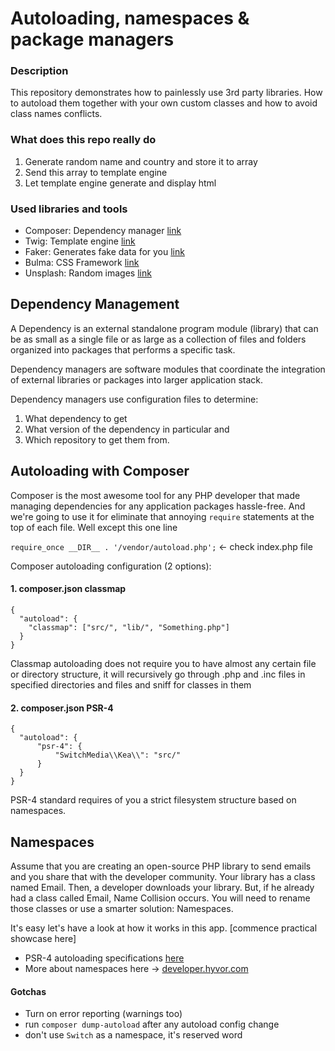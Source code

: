 # Autoloading, namespaces & package managers

### Description
This repository demonstrates how to painlessly use 3rd party libraries. How to autoload them 
together with your own custom classes and how to avoid class names conflicts.

### What does this repo really do
1. Generate random name and country and store it to array
2. Send this array to template engine
3. Let template engine generate and display html

### Used libraries and tools
- Composer: Dependency manager [link](https://getcomposer.org/)
- Twig: Template engine [link](https://twig.symfony.com/)
- Faker: Generates fake data for you [link](https://github.com/fzaninotto/Faker)
- Bulma: CSS Framework [link](https://bulma.io/)
- Unsplash: Random images [link](https://source.unsplash.com/)

## Dependency Management
A Dependency is an external standalone program module (library) that can be as small as a single file 
or as large as a collection of files and folders organized into packages that performs a specific task.

Dependency managers are software modules that coordinate the integration of external libraries or 
packages into larger application stack.

Dependency managers use configuration files to determine:
1. What dependency to get
2. What version of the dependency in particular and
3. Which repository to get them from.

## Autoloading with Composer
Composer is the most awesome tool for any PHP developer that made managing dependencies for any 
application packages hassle-free. And we're going to use it for eliminate that annoying `require` 
statements at the top of each file. Well except this one line

`require_once __DIR__ . '/vendor/autoload.php';` <- check index.php file

Composer autoloading configuration (2 options):

#### 1. composer.json classmap
```
{
  "autoload": {
    "classmap": ["src/", "lib/", "Something.php"]
  }
}
```
Classmap autoloading does not require you to have almost any certain file or directory structure, it will recursively 
go through .php and .inc files in specified directories and files and sniff for classes in them

#### 2. composer.json PSR-4
```
{
  "autoload": {
      "psr-4": {
          "SwitchMedia\\Kea\\": "src/"
      }
  }
}
```
PSR-4 standard requires of you a strict filesystem structure based on namespaces.

## Namespaces
Assume that you are creating an open-source PHP library to send emails and you share that with the developer 
community. Your library has a class named Email. Then, a developer downloads your library. But, if he already 
had a class called Email, Name Collision occurs. You will need to rename those classes or use a smarter solution: Namespaces.

It's easy let's have a look at how it works in this app. [commence practical showcase here]

- PSR-4 autoloading specifications [here](https://www.php-fig.org/psr/psr-4/)
- More about namespaces here -> [developer.hyvor.com](https://developer.hyvor.com/tutorials/php/oop-namespaces?revised)

#### Gotchas
- Turn on error reporting (warnings too)
- run `composer dump-autoload` after any autoload config change
- don't use `Switch` as a namespace, it's reserved word